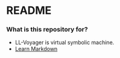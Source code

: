 # README #

### What is this repository for? ###

* LL-Voyager is virtual symbolic machine.
* [Learn Markdown](https://bitbucket.org/tutorials/markdowndemo)
